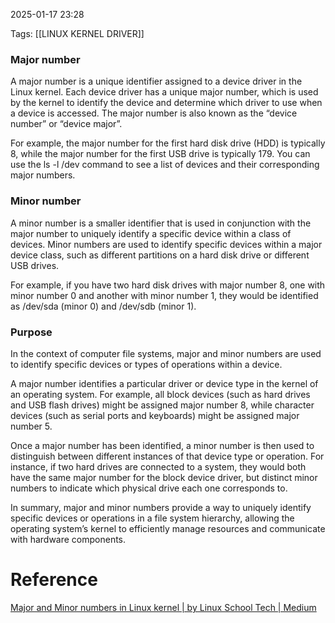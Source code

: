 2025-01-17 23:28

Tags: [[LINUX KERNEL DRIVER]]


### Major number

A major number is a unique identifier assigned to a device driver in the Linux kernel. Each device driver has a unique major number, which is used by the kernel to identify the device and determine which driver to use when a device is accessed. The major number is also known as the “device number” or “device major”.

For example, the major number for the first hard disk drive (HDD) is typically 8, while the major number for the first USB drive is typically 179. You can use the ls -l /dev command to see a list of devices and their corresponding major numbers.

### Minor number 

A minor number is a smaller identifier that is used in conjunction with the major number to uniquely identify a specific device within a class of devices. Minor numbers are used to identify specific devices within a major device class, such as different partitions on a hard disk drive or different USB drives.

For example, if you have two hard disk drives with major number 8, one with minor number 0 and another with minor number 1, they would be identified as /dev/sda (minor 0) and /dev/sdb (minor 1).

### Purpose
In the context of computer file systems, major and minor numbers are used to identify specific devices or types of operations within a device.

A major number identifies a particular driver or device type in the kernel of an operating system. For example, all block devices (such as hard drives and USB flash drives) might be assigned major number 8, while character devices (such as serial ports and keyboards) might be assigned major number 5.

Once a major number has been identified, a minor number is then used to distinguish between different instances of that device type or operation. For instance, if two hard drives are connected to a system, they would both have the same major number for the block device driver, but distinct minor numbers to indicate which physical drive each one corresponds to.

In summary, major and minor numbers provide a way to uniquely identify specific devices or operations in a file system hierarchy, allowing the operating system’s kernel to efficiently manage resources and communicate with hardware components.

# Reference

[Major and Minor numbers in Linux kernel | by Linux School Tech | Medium](https://medium.com/@linuxadminhacks/major-and-minor-numbers-in-linux-kernel-0c54af7a0ab8)